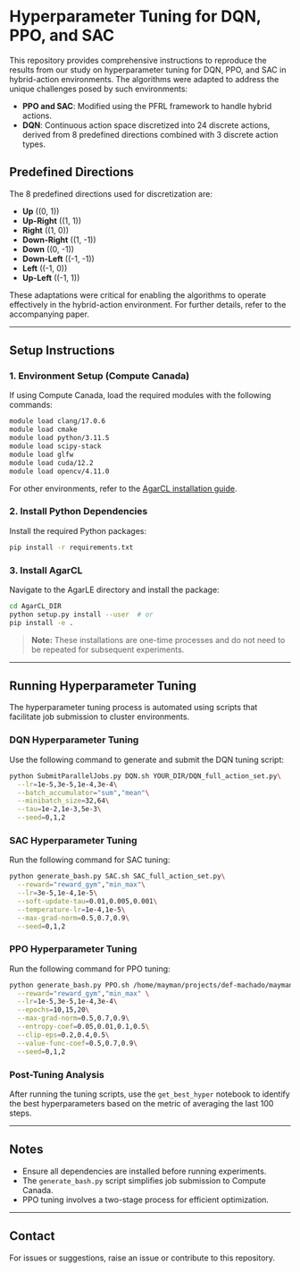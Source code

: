 # Hyperparameter Tuning for DQN, PPO, and SAC

This repository provides comprehensive instructions to reproduce the results from our study on hyperparameter tuning for DQN, PPO, and SAC in hybrid-action environments. The algorithms were adapted to address the unique challenges posed by such environments:

- **PPO and SAC**: Modified using the PFRL framework to handle hybrid actions.
- **DQN**: Continuous action space discretized into 24 discrete actions, derived from 8 predefined directions combined with 3 discrete action types.

## Predefined Directions

The 8 predefined directions used for discretization are:

- **Up** \((0, 1)\)
- **Up-Right** \((1, 1)\)
- **Right** \((1, 0)\)
- **Down-Right** \((1, -1)\)
- **Down** \((0, -1)\)
- **Down-Left** \((-1, -1)\)
- **Left** \((-1, 0)\)
- **Up-Left** \((-1, 1)\)

These adaptations were critical for enabling the algorithms to operate effectively in the hybrid-action environment. For further details, refer to the accompanying paper.

---

## Setup Instructions

### 1. Environment Setup (Compute Canada)

If using Compute Canada, load the required modules with the following commands:

```bash
module load clang/17.0.6
module load cmake
module load python/3.11.5
module load scipy-stack
module load glfw
module load cuda/12.2
module load opencv/4.11.0
```

For other environments, refer to the [AgarCL installation guide](https://github.com/AgarCL/AgarCL).

### 2. Install Python Dependencies

Install the required Python packages:

```bash
pip install -r requirements.txt
```

### 3. Install AgarCL

Navigate to the AgarLE directory and install the package:

```bash
cd AgarCL_DIR
python setup.py install --user  # or
pip install -e .
```

> **Note:** These installations are one-time processes and do not need to be repeated for subsequent experiments.

---

## Running Hyperparameter Tuning

The hyperparameter tuning process is automated using scripts that facilitate job submission to cluster environments.

### DQN Hyperparameter Tuning

Use the following command to generate and submit the DQN tuning script:

```bash
python SubmitParallelJobs.py DQN.sh YOUR_DIR/DQN_full_action_set.py\
  --lr=1e-5,3e-5,1e-4,3e-4\
  --batch_accumulator="sum","mean"\
  --minibatch_size=32,64\
  --tau=1e-2,1e-3,5e-3\
  --seed=0,1,2
```

### SAC Hyperparameter Tuning

Run the following command for SAC tuning:

```bash
python generate_bash.py SAC.sh SAC_full_action_set.py\
  --reward="reward_gym","min_max"\
  --lr=3e-5,1e-4,1e-5\
  --soft-update-tau=0.01,0.005,0.001\
  --temperature-lr=1e-4,1e-5\
  --max-grad-norm=0.5,0.7,0.9\
  --seed=0,1,2
```

### PPO Hyperparameter Tuning

Run the following command for PPO tuning:

```bash
python generate_bash.py PPO.sh /home/mayman/projects/def-machado/mayman/agarle_bench/AgarLE-benchmark/PPO_multi_heads_full_action.py \
  --reward="reward_gym","min_max" \
  --lr=1e-5,3e-5,1e-4,3e-4\
  --epochs=10,15,20\
  --max-grad-norm=0.5,0.7,0.9\
  --entropy-coef=0.05,0.01,0.1,0.5\
  --clip-eps=0.2,0.4,0.5\
  --value-func-coef=0.5,0.7,0.9\
  --seed=0,1,2
```

### Post-Tuning Analysis

After running the tuning scripts, use the `get_best_hyper` notebook to identify the best hyperparameters based on the metric of averaging the last 100 steps.

---

## Notes

- Ensure all dependencies are installed before running experiments.
- The `generate_bash.py` script simplifies job submission to Compute Canada.
- PPO tuning involves a two-stage process for efficient optimization.

---

## Contact

For issues or suggestions, raise an issue or contribute to this repository.
